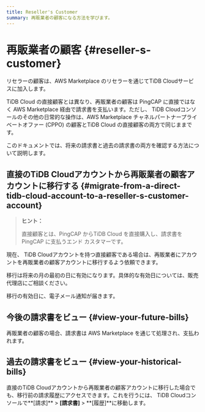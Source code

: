 ```yaml
---
title: Reseller's Customer
summary: 再販業者の顧客になる方法を学びます。
---
```


# 再販業者の顧客 {#reseller-s-customer}

リセラーの顧客は、AWS Marketplace のリセラーを通じてTiDB Cloudサービスに加入します。

TiDB Cloud の直接顧客とは異なり、再販業者の顧客は PingCAP に直接ではなく AWS Marketplace 経由で請求書を支払います。ただし、 TiDB Cloudコンソールのその他の日常的な操作は、AWS Marketplace チャネルパートナープライベートオファー (CPPO) の顧客とTiDB Cloud の直接顧客の両方で同じままです。

このドキュメントでは、将来の請求書と過去の請求書の両方を確認する方法について説明します。

## 直接のTiDB Cloudアカウントから再販業者の顧客アカウントに移行する {#migrate-from-a-direct-tidb-cloud-account-to-a-reseller-s-customer-account}

> **ヒント：**
>
> 直接顧客とは、PingCAP からTiDB Cloud を直接購入し、請求書を PingCAP に支払うエンド カスタマーです。

現在、 TiDB Cloudアカウントを持つ直接顧客である場合は、再販業者にアカウントを再販業者の顧客アカウントに移行するよう依頼できます。

移行は将来の月の最初の日に有効になります。具体的な有効日については、販売代理店にご相談ください。

移行の有効日に、電子メール通知が届きます。

## 今後の請求書をビュー {#view-your-future-bills}

再販業者の顧客の場合、請求書は AWS Marketplace を通じて処理され、支払われます。

## 過去の請求書をビュー {#view-your-historical-bills}

直接のTiDB Cloudアカウントから再販業者の顧客アカウントに移行した場合でも、移行前の請求履歴にアクセスできます。これを行うには、 TiDB Cloudコンソールで**[請求]** &gt; **[請求書]** &gt; **[履歴]**に移動します。
